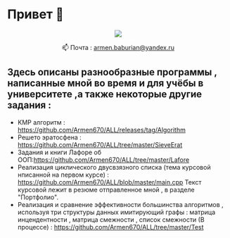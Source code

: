 # Привет 👋
<p align='center'>
   
   <a href="https://t.me/Armen670">
       <img src="https://img.shields.io/badge/Telegram-2CA5E0?style=for-the-badge&logo=telegram&logoColor=white"/>
   </a>
<p align='center'>
   📫 Почта : <a href='armen.baburian@yandex.ru'>armen.baburian@yandex.ru</a>
</p>

## Здесь описаны разнообразные программы , написанные мной во время и для учёбы в университете ,а также некоторые другие задания :
* KMP алгоритм : https://github.com/Armen670/ALL/releases/tag/Algorithm
* Решето эратосфена : https://github.com/Armen670/ALL/tree/master/SieveErat
* Задания и книги Лафоре об ООП:https://github.com/Armen670/ALL/tree/master/Lafore
* Реализация циклического двусвзязного списка (тема курсовой нписанной на первом курсе) : https://github.com/Armen670/ALL/blob/master/main.cpp
  Текст курсовой лежит в резюме отправленное мной , в разделе "Портфолио".
* Реализация и сравнение эффективности большинства алгоритмов , используя три структуры данных имитирующий графы : 
  матрица инцендентности , матрица смежности , список смежности (В процессе) : https://github.com/Armen670/ALL/tree/master/Test 
